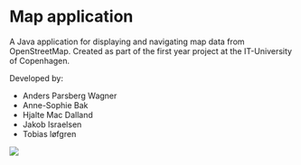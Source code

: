 # Map application

A Java application for displaying and navigating map data from OpenStreetMap. Created as part of the first year project at the IT-University of Copenhagen.


Developed by:
* Anders Parsberg Wagner
* Anne-Sophie Bak
* Hjalte Mac Dalland
* Jakob Israelsen
* Tobias løfgren

![](https://i.imgur.com/PQ4Wscm.png)

